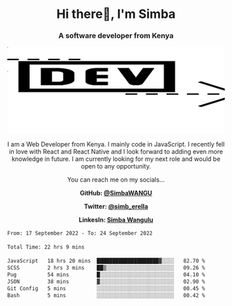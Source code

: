 
<h1 align="center"> Hi there👋, I'm Simba</h1>
<h3 align="center">A software developer from Kenya</h3>

<img src="/arrow-svgrepo-com.svg" margin="auto" width="100%" height="200px">


<p align="center">I am a Web Developer from Kenya. I mainly code in JavaScript. I recently fell in love with React and React Native and I look forward to adding even more knowledge in future. I am currently looking for my next role and would be open to any opportunity.</p>

<p align="center">You can reach me on my socials... </p>

<div align="center">

__<p>  GitHub: [@SimbaWANGU](https://github.com/SimbaWANGU)__  </p>
__<p> Twitter: [@simb_erella](https://twitter.com/simb_erella)__ </p>
__<p> LinkesIn: [Simba Wangulu](https://www.linkedin.com/in/simba-wangulu/)__ </p>

</div>

<!--START_SECTION:waka-->

```text
From: 17 September 2022 - To: 24 September 2022

Total Time: 22 hrs 9 mins

JavaScript   18 hrs 20 mins  ████████████████████▓░░░░   82.70 %
SCSS         2 hrs 3 mins    ██▒░░░░░░░░░░░░░░░░░░░░░░   09.26 %
Pug          54 mins         █░░░░░░░░░░░░░░░░░░░░░░░░   04.10 %
JSON         38 mins         ▓░░░░░░░░░░░░░░░░░░░░░░░░   02.90 %
Git Config   5 mins          ░░░░░░░░░░░░░░░░░░░░░░░░░   00.45 %
Bash         5 mins          ░░░░░░░░░░░░░░░░░░░░░░░░░   00.42 %
```

<!--END_SECTION:waka-->

